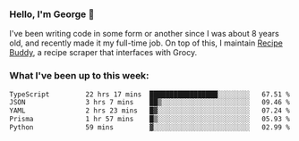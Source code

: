 ### Hello, I'm George 👋

I've been writing code in some form or another since I was about 8 years old, and recently made it my full-time job. On top of this, I maintain [Recipe Buddy](https://github.com/georgegebbett/recipe-buddy), a recipe scraper that interfaces with Grocy.  

<!--
**georgegebbett/georgegebbett** is a ✨ _special_ ✨ repository because its `README.md` (this file) appears on your GitHub profile.

Here are some ideas to get you started:

- 🔭 I’m currently working on ...
- 🌱 I’m currently learning ...
- 👯 I’m looking to collaborate on ...
- 🤔 I’m looking for help with ...
- 💬 Ask me about ...
- 📫 How to reach me: ...
- 😄 Pronouns: ...
- ⚡ Fun fact: ...
-->

### What I've been up to this week:
<!--START_SECTION:waka-->

```txt
TypeScript         22 hrs 17 mins  █████████████████░░░░░░░░   67.51 %
JSON               3 hrs 7 mins    ██▒░░░░░░░░░░░░░░░░░░░░░░   09.46 %
YAML               2 hrs 23 mins   █▓░░░░░░░░░░░░░░░░░░░░░░░   07.24 %
Prisma             1 hr 57 mins    █▒░░░░░░░░░░░░░░░░░░░░░░░   05.93 %
Python             59 mins         ▓░░░░░░░░░░░░░░░░░░░░░░░░   02.99 %
```

<!--END_SECTION:waka-->

